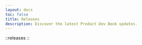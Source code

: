 ```yaml
---
layout: docs
toc: false
title: Releases
description: Discover the latest Product Dev Book updates.
---
```


::releases
::